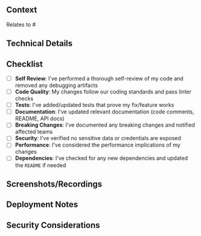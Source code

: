 ## Context
<!-- Why are these changes needed? Link to related issues/tickets -->
Relates to #

## Technical Details
<!-- Include any important implementation details, architecture changes, or decisions made -->

## Checklist
<!-- Each item should be checked before requesting review -->

- [ ] **Self Review**: I've performed a thorough self-review of my code and removed any debugging artifacts
- [ ] **Code Quality**: My changes follow our coding standards and pass linter checks
- [ ] **Tests**: I've added/updated tests that prove my fix/feature works
- [ ] **Documentation**: I've updated relevant documentation (code comments, README, API docs)
- [ ] **Breaking Changes**: I've documented any breaking changes and notified affected teams
- [ ] **Security**: I've verified no sensitive data or credentials are exposed
- [ ] **Performance**: I've considered the performance implications of my changes
- [ ] **Dependencies**: I've checked for any new dependencies and updated the `README` if needed

## Screenshots/Recordings
<!-- If applicable, add screenshots/recordings to help explain your changes -->

## Deployment Notes
<!-- Any special deployment requirements, migrations, or configuration changes? -->

## Security Considerations
<!-- Any security implications or considerations? -->
